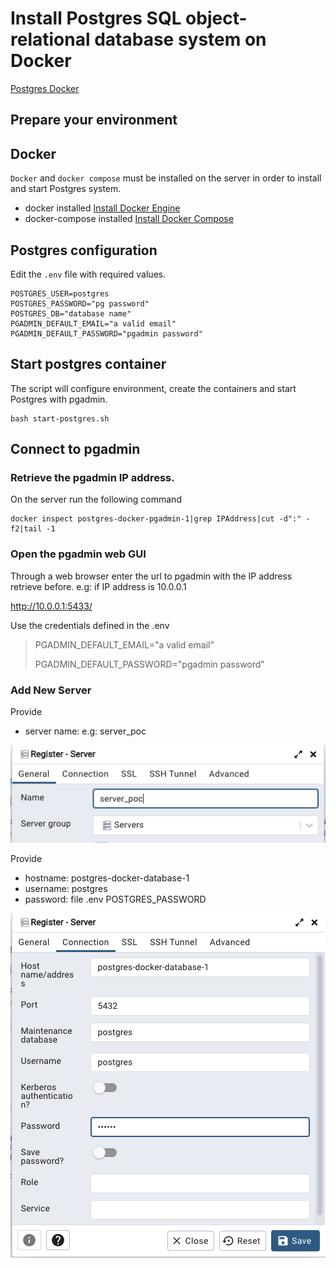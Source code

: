 # Install Postgres SQL object-relational database system on Docker

[Postgres Docker](https://github.com/docker-library/docs/blob/master/postgres/README.md)

## Prepare your environment

## Docker
`Docker` and `docker compose` must be installed on the server in order to install and start Postgres system. 

- docker installed [Install Docker Engine](https://docs.docker.com/engine/install/)
- docker-compose installed [Install Docker Compose](https://docs.docker.com/compose/install/)

## Postgres configuration 
Edit the `.env` file with required values.

```dotenv
POSTGRES_USER=postgres
POSTGRES_PASSWORD="pg password"
POSTGRES_DB="database name"
PGADMIN_DEFAULT_EMAIL="a valid email"
PGADMIN_DEFAULT_PASSWORD="pgadmin password"
```

## Start postgres container
The script will configure environment, create the containers and start Postgres with pgadmin.

```shell
bash start-postgres.sh
```

## Connect to pgadmin
### Retrieve the pgadmin IP address.

On the server run the following command
```shell
docker inspect postgres-docker-pgadmin-1|grep IPAddress|cut -d":" -f2|tail -1
```

### Open the pgadmin web GUI
Through a web browser enter the url to pgadmin with the IP address retrieve before.
e.g: if IP address is 10.0.0.1

http://10.0.0.1:5433/

Use the credentials defined in the .env

> PGADMIN_DEFAULT_EMAIL="a valid email"
> 
> PGADMIN_DEFAULT_PASSWORD="pgadmin password"


### Add New Server

Provide

- server name: e.g: server_poc

![](img/pgadmin-tab-general-server-name.png)

Provide 

- hostname: postgres-docker-database-1
- username: postgres
- password: file .env POSTGRES_PASSWORD

![](img/pgadmin-tab-connection.png)